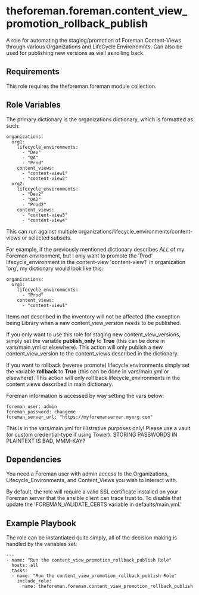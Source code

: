 theforeman.foreman.content_view_promotion_rollback_publish
=========

A role for automating the staging/promotion of Foreman Content-Views through various Organizations and LifeCycle Environemnts.  Can also be used for publishing new versions as well as rolling back.

Requirements
------------

This role requires the theforeman.foreman module collection.

Role Variables
--------------

The primary dictionary is the organizations dictionary, which is formatted as such:
```
organizations:
  org1:
    lifecycle_environments:
      - "Dev"
      - "QA"
      - "Prod"
    content_views:
      - "content-view1"
      - "content-view2"
  org2:
    lifecycle_environments:
      - "Dev2"
      - "QA2"
      - "Prod2"
    content_views:
      - "content-view3"
      - "content-view4"
```

This can run against multiple organizations/lifecycle_environments/content-views or selected subsets.

For example, if the previously mentioned dictionary describes *ALL* of my Foreman environment, but I only want to promote the 'Prod' lifecycle_environment in the content-view 'content-view1' in organization 'org', my dictionary would look like this:
```
organizations:
  org1:
    lifecycle_environments:
      - "Prod"
    content_views:
      - "content-view1"
```
Items not described in the inventory will not be affected (the exception being Library when a new content_view_version needs to be published.

If you only want to use this role for staging new content_view_versions, simply set the variable **publish_only** to **True** (this can be done in vars/main.yml or elsewhere).  This action will only publish a new content_view_version to the content_views described in the dictionary.

If you want to rollback (reverse promote) lifecycle environments simply set the variable **rollback** to **True** (this can be done in vars/main.yml or elsewhere).  This action will only roll back lifecycle_environments in the content views described in main dictionary.


Foreman information is accessed by way setting the vars below:
```
foreman_user: admin
foreman_password: changeme
foreman_server_url: "https://myforemanserver.myorg.com"
```
This is in the vars/main.yml for illistrative purposes only!  Please use a vault (or custom credential-type if using Tower).  STORING PASSWORDS IN PLAINTEXT IS BAD, MMM-KAY?


Dependencies
------------

You need a Foreman user with admin access to the Organizations, Lifecycle_Environments, and Content_Views you wish to interact with.

By default, the role will require a valid SSL certificate installed on your Foreman server that the ansible client can trace trust to.  To disable that update the 'FOREMAN_VALIDATE_CERTS variable in defaults/main.yml.'


Example Playbook
----------------

The role can be instantiated quite simply, all of the decision making is handled by the variables set:

```
---
- name: "Run the content_view_promotion_rollback_publish Role"
  hosts: all
  tasks:
  - name: "Run the content_view_promotion_rollback_publish Role"
    include_role: 
      name: theforeman.foreman.content_view_promotion_rollback_publish 
```
